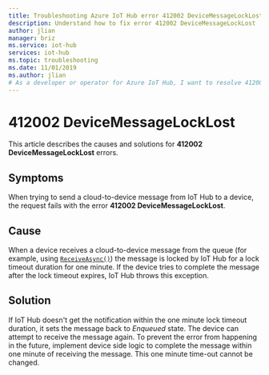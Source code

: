 ```yaml
---
title: Troubleshooting Azure IoT Hub error 412002 DeviceMessageLockLost
description: Understand how to fix error 412002 DeviceMessageLockLost 
author: jlian
manager: briz
ms.service: iot-hub
services: iot-hub
ms.topic: troubleshooting
ms.date: 11/01/2019
ms.author: jlian
# As a developer or operator for Azure IoT Hub, I want to resolve 412002 DeviceMessageLockLost errors.
---
```


# 412002 DeviceMessageLockLost

This article describes the causes and solutions for **412002 DeviceMessageLockLost** errors.

## Symptoms

When trying to send a cloud-to-device message from IoT Hub to a device, the request fails with the error **412002 DeviceMessageLockLost**.

## Cause

When a device receives a cloud-to-device message from the queue (for example, using [`ReceiveAsync()`](https://docs.microsoft.com/dotnet/api/microsoft.azure.devices.client.deviceclient.receiveasync?view=azure-dotnet)) the message is locked by IoT Hub for a lock timeout duration for one minute. If the device tries to complete the message after the lock timeout expires, IoT Hub throws this exception.

## Solution

If IoT Hub doesn't get the notification within the one minute lock timeout duration, it sets the message back to *Enqueued* state. The device can attempt to receive the message again. To prevent the error from happening in the future, implement device side logic to complete the message within one minute of receiving the message. This one minute time-out cannot be changed.